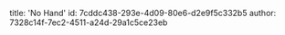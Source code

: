 title: 'No Hand'
id: 7cddc438-293e-4d09-80e6-d2e9f5c332b5
author: 7328c14f-7ec2-4511-a24d-29a1c5ce23eb
